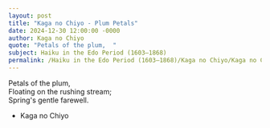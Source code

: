 ```yaml
---
layout: post
title: "Kaga no Chiyo - Plum Petals"
date: 2024-12-30 12:00:00 -0000
author: Kaga no Chiyo
quote: "Petals of the plum,  "
subject: Haiku in the Edo Period (1603–1868)
permalink: /Haiku in the Edo Period (1603–1868)/Kaga no Chiyo/Kaga no Chiyo - Plum Petals
---
```


Petals of the plum,  
Floating on the rushing stream;  
Spring's gentle farewell.

- Kaga no Chiyo
